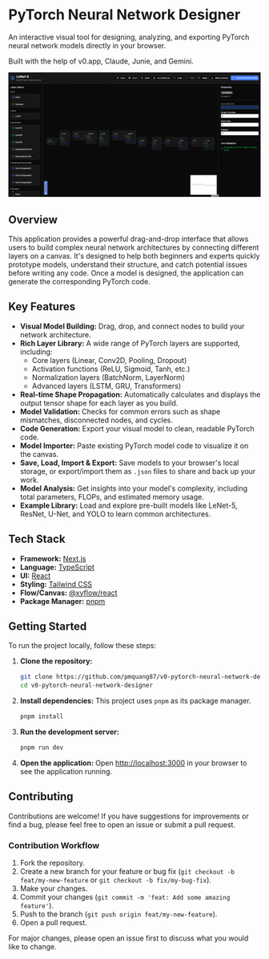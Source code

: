 # PyTorch Neural Network Designer

An interactive visual tool for designing, analyzing, and exporting PyTorch neural network models directly in your browser.

Built with the help of v0.app, Claude, Junie, and Gemini.

![img.png](img.png)

## Overview

This application provides a powerful drag-and-drop interface that allows users to build complex neural network architectures by connecting different layers on a canvas. It's designed to help both beginners and experts quickly prototype models, understand their structure, and catch potential issues before writing any code. Once a model is designed, the application can generate the corresponding PyTorch code.

## Key Features

-   **Visual Model Building:** Drag, drop, and connect nodes to build your network architecture.
-   **Rich Layer Library:** A wide range of PyTorch layers are supported, including:
    -   Core layers (Linear, Conv2D, Pooling, Dropout)
    -   Activation functions (ReLU, Sigmoid, Tanh, etc.)
    -   Normalization layers (BatchNorm, LayerNorm)
    -   Advanced layers (LSTM, GRU, Transformers)
-   **Real-time Shape Propagation:** Automatically calculates and displays the output tensor shape for each layer as you build.
-   **Model Validation:** Checks for common errors such as shape mismatches, disconnected nodes, and cycles.
-   **Code Generation:** Export your visual model to clean, readable PyTorch code.
-   **Model Importer:** Paste existing PyTorch model code to visualize it on the canvas.
-   **Save, Load, Import & Export:** Save models to your browser's local storage, or export/import them as `.json` files to share and back up your work.
-   **Model Analysis:** Get insights into your model's complexity, including total parameters, FLOPs, and estimated memory usage.
-   **Example Library:** Load and explore pre-built models like LeNet-5, ResNet, U-Net, and YOLO to learn common architectures.

## Tech Stack

-   **Framework:** [Next.js](https://nextjs.org/)
-   **Language:** [TypeScript](https://www.typescriptlang.org/)
-   **UI:** [React](https://reactjs.org/)
-   **Styling:** [Tailwind CSS](https://tailwindcss.com/)
-   **Flow/Canvas:** [@xyflow/react](https://reactflow.dev/)
-   **Package Manager:** [pnpm](https://pnpm.io/)

## Getting Started

To run the project locally, follow these steps:

1.  **Clone the repository:**
    ```bash
    git clone https://github.com/pmquang87/v0-pytorch-neural-network-designer.git
    cd v0-pytorch-neural-network-designer
    ```

2.  **Install dependencies:**
    This project uses `pnpm` as its package manager.
    ```bash
    pnpm install
    ```

3.  **Run the development server:**
    ```bash
    pnpm run dev
    ```

4.  **Open the application:**
    Open [http://localhost:3000](http://localhost:3000) in your browser to see the application running.

## Contributing

Contributions are welcome! If you have suggestions for improvements or find a bug, please feel free to open an issue or submit a pull request.

### Contribution Workflow

1.  Fork the repository.
2.  Create a new branch for your feature or bug fix (`git checkout -b feat/my-new-feature` or `git checkout -b fix/my-bug-fix`).
3.  Make your changes.
4.  Commit your changes (`git commit -m 'feat: Add some amazing feature'`).
5.  Push to the branch (`git push origin feat/my-new-feature`).
6.  Open a pull request.

For major changes, please open an issue first to discuss what you would like to change.
